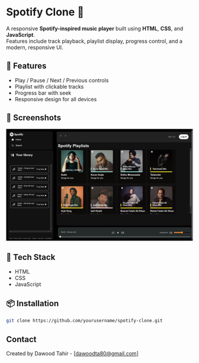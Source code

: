 # Spotify Clone 🎵

A responsive **Spotify-inspired music player** built using **HTML**, **CSS**, and **JavaScript**.  
Features include track playback, playlist display, progress control, and a modern, responsive UI.

## 🚀 Features

- Play / Pause / Next / Previous controls
- Playlist with clickable tracks
- Progress bar with seek
- Responsive design for all devices

## 📸 Screenshots

![Screenshot 1](./screencapture-127-0-0-1-3000-index-html-2025-08-11-23_17_25.png)


## 📂 Tech Stack

- HTML
- CSS
- JavaScript

## 📦 Installation

```bash
git clone https://github.com/yourusername/spotify-clone.git
```


## Contact

Created by Dawood Tahir - [dawoodta80@gmail.com]


